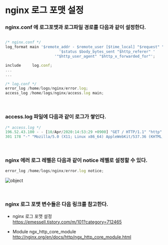 # nginx 로그 포맷 설정

### nginx.conf 에 로그포맷과 로그파일 경로를 다음과 같이 설정한다.

```javascript

/* nginx.conf */
log_format main '$remote_addr - $remote_user [$time_local] "$request" "$scheme" "$host" '
                        '$status $body_bytes_sent "$http_referer" '
                      '"$http_user_agent" "$http_x_forwarded_for"';

include     log.conf;
...
...

/* log.conf */
error_log /home/logs/nginx/error.log;
access_log /home/logs/nginx/access.log main;
```
<br>

### access.log 파일에 다음과 같이 로그가 쌓인다.

```javascript
/* access.log */
196.52.43.100 - - [10/Apr/2020:14:53:29 +0900] "GET / HTTP/1.1" "http" "133.186.133.33"
301 178 "-" "Mozilla/5.0 (X11; Linux x86_64) AppleWebKit/537.36 (KHTML, like Gecko) Chrome/72.0.3602.2 Safari/537.36" "-"
```
<br>

### nginx 에러 로그 레벨은 다음과 같이 notice 레벨로 설정할 수 있다.
```javascript
error_log /home/logs/nginx/error.log notice;
```
![object](/images/develop/nginx-error-level.png "object")

<br>

### nginx 로그 포맷 변수들은 다음 링크를 참고한다.

* nginx 로그 포맷 설정<br>
<https://emessell.tistory.com/m/101?category=712465>

* Module ngx_http_core_module<br>
<http://nginx.org/en/docs/http/ngx_http_core_module.html>
